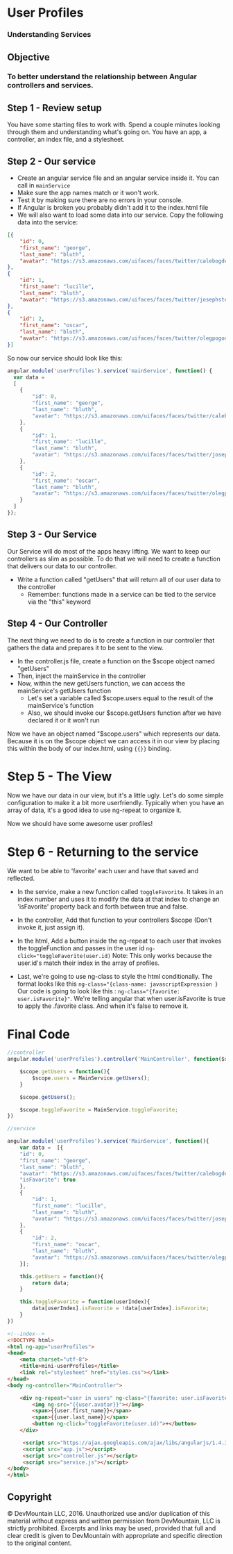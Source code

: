 # User Profiles
### Understanding Services

## Objective
### To better understand the relationship between Angular controllers and services.

## Step 1 - Review setup
You have some starting files to work with.  Spend a couple minutes looking through them and understanding what's going on.
You have an app, a controller, an index file, and a stylesheet.

## Step 2 - Our service
- Create an angular service file and an angular service inside it.  You can call in `mainService`
- Make sure the app names match or it won't work.
- Test it by making sure there are no errors in your console.
- If Angular is broken you probably didn't add it to the index.html file
- We will also want to load some data into our service. Copy the following data into the service:
``` json
[{
    "id": 0,
    "first_name": "george",
    "last_name": "bluth",
    "avatar": "https://s3.amazonaws.com/uifaces/faces/twitter/calebogden/128.jpg"
},
{
    "id": 1,
    "first_name": "lucille",
    "last_name": "bluth",
    "avatar": "https://s3.amazonaws.com/uifaces/faces/twitter/josephstein/128.jpg"
},
{
    "id": 2,
    "first_name": "oscar",
    "last_name": "bluth",
    "avatar": "https://s3.amazonaws.com/uifaces/faces/twitter/olegpogodaev/128.jpg"
}]
```

So now our service should look like this:

``` javascript
angular.module('userProfiles').service('mainService', function() {
  var data =
  [
    {
        "id": 0,
        "first_name": "george",
        "last_name": "bluth",
        "avatar": "https://s3.amazonaws.com/uifaces/faces/twitter/calebogden/128.jpg"
    },
    {
        "id": 1,
        "first_name": "lucille",
        "last_name": "bluth",
        "avatar": "https://s3.amazonaws.com/uifaces/faces/twitter/josephstein/128.jpg"
    },
    {
        "id": 2,
        "first_name": "oscar",
        "last_name": "bluth",
        "avatar": "https://s3.amazonaws.com/uifaces/faces/twitter/olegpogodaev/128.jpg"
    }
  ]
});
```

## Step 3 - Our Service
Our Service will do most of the apps heavy lifting. We want to keep our controllers as slim as possible. To do that we will need to create a function that delivers our data to our controller.
- Write a function called "getUsers" that will return all of our user data to the controller
  - Remember: functions made in a service can be tied to the service via the "this" keyword

## Step 4 - Our Controller
The next thing we need to do is to create a function in our controller that gathers the data and prepares it to be sent to the view.

- In the controller.js file, create a function on the $scope object named "getUsers"
- Then, inject the mainService in the controller
- Now, within the new getUsers function, we can access the mainService's getUsers function
  - Let's set a variable called $scope.users equal to the result of the mainService's function
  - Also, we should invoke our $scope.getUsers function after we have declared it or it won't run

Now we have an object named "$scope.users" which represents our data. Because it is on the $scope object we can access it in our view by placing this within the body of our index.html, using `{{}}` binding.


# Step 5 - The View
Now we have our data in our view, but it's a little ugly. Let's do some simple configuration to make it a bit more userfriendly. Typically when you have an array of data, it's a good idea to use ng-repeat to organize it.

Now we should have some awesome user profiles!

# Step 6 - Returning to the service
We want to be able to 'favorite' each user and have that saved and reflected.

* In the service, make a new function called `toggleFavorite`. It takes in an index number and uses it to modify the data at that index to change an 'isFavorite' property back and forth between true and false.
* In the controller, Add that function to your controllers $scope  (Don't invoke it, just assign it).
* In the html, Add a button inside the ng-repeat to each user that invokes the toggleFunction and passes in the user id
`ng-click="toggleFavorite(user.id)`
Note: This only works because the user.id's match their index in the array of profiles.

* Last, we're going to use ng-class to style the html conditionally.  The format looks like this `ng-class="{class-name: javascriptExpression }`
Our code is going to look like this : `ng-class="{favorite: user.isFavorite}"`.  We're telling angular that when user.isFavorite is true to apply the .favorite class.  And when it's false to remove it.

# Final Code

```javascript
//controller
angular.module('userProfiles').controller('MainController', function($scope, mainService){

    $scope.getUsers = function(){
        $scope.users = MainService.getUsers();
    }

    $scope.getUsers();

    $scope.toggleFavorite = MainService.toggleFavorite;
})
```

```javascript
//service

angular.module('userProfiles').service('MainService', function(){
    var data =  [{
    "id": 0,
    "first_name": "george",
    "last_name": "bluth",
    "avatar": "https://s3.amazonaws.com/uifaces/faces/twitter/calebogden/128.jpg",
    "isFavorite": true
    },
    {
        "id": 1,
        "first_name": "lucille",
        "last_name": "bluth",
        "avatar": "https://s3.amazonaws.com/uifaces/faces/twitter/josephstein/128.jpg"
    },
    {
        "id": 2,
        "first_name": "oscar",
        "last_name": "bluth",
        "avatar": "https://s3.amazonaws.com/uifaces/faces/twitter/olegpogodaev/128.jpg"
    }];

    this.getUsers = function(){
        return data;   
    }

    this.toggleFavorite = function(userIndex){
        data[userIndex].isFavorite = !data[userIndex].isFavorite;
    }
})
```

```html
<!--index-->
<!DOCTYPE html>
<html ng-app="userProfiles">
<head>
    <meta charset="utf-8">
    <title>mini-userProfiles</title>
    <link rel="stylesheet" href="styles.css"></link>
</head>
<body ng-controller="MainController">

    <div ng-repeat="user in users" ng-class="{favorite: user.isFavorite}">
        <img ng-src="{{user.avatar}}"></img>
        <span>{{user.first_name}}</span>
        <span>{{user.last_name}}</span>
        <button ng-click="toggleFavorite(user.id)">+</button>
    </div>

     <script src="https://ajax.googleapis.com/ajax/libs/angularjs/1.4.3/angular.js"></script>
     <script src="app.js"></script>
     <script src="controller.js"></script>
     <script src="service.js"></script>
</body>
</html>
```

## Copyright
© DevMountain LLC, 2016. Unauthorized use and/or duplication of this material without express and written permission from DevMountain, LLC is strictly prohibited. Excerpts and links may be used, provided that full and clear credit is given to DevMountain with appropriate and specific direction to the original content.
